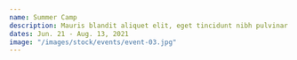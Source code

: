 ```yaml
---
name: Summer Camp
description: Mauris blandit aliquet elit, eget tincidunt nibh pulvinar a. Curabitur non nulla sit amet nisl tempus convallis quis ac lectus.
dates: Jun. 21 - Aug. 13, 2021
image: "/images/stock/events/event-03.jpg"
---
```


